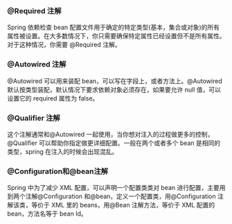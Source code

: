 ### @Required 注解

Spring 依赖检查 bean 配置文件用于确定的特定类型(基本，集合或对象)的所有属性被设置。在大多数情况下，你只需要确保特定属性已经设置但不是所有属性。对于这种情况，你需要 @Required 注解。

### @Autowired 注解

@Autowired 可以用来装配 bean，可以写在字段上，或者方法上。@Autowired 默认按类型装配，默认情况下要求依赖对象必须存在，如果要允许 null 值，可以设置它的 required 属性为 false。

### @Qualifier 注解

这个注解通常和@Autowired 一起使用，当你想对注入的过程做更多的控制，@Qualifier 可以帮助你指定做更详细配置。一般在两个或者多个 bean 是相同的类型，spring 在注入的时候会出现混乱。

### @Configuration和@bean注解

Spring 中为了减少 XML 配置，可以声明一个配置类类对 bean 进行配置，主要用到两个注解@Configuration 和@bean，定义一个配置类，用@Configuration 注解该类，等价于 XML 里的 beans，用@Bean 注解方法，等价于 XML 配置的 bean，方法名等于 bean Id。